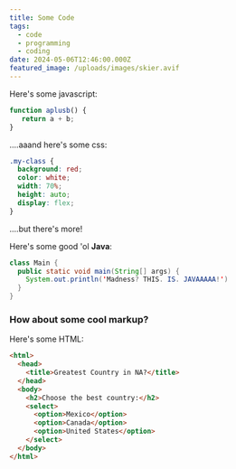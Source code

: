 ```yaml
---
title: Some Code
tags:
  - code
  - programming
  - coding
date: 2024-05-06T12:46:00.000Z
featured_image: /uploads/images/skier.avif
---
```

Here's some javascript:

```javascript
function aplusb() {
   return a + b;
}
```

....aaand here's some css:

```css
.my-class {
  background: red;
  color: white;
  width: 70%;
  height: auto;
  display: flex;
}
```

....but there's more!

Here's some good 'ol **Java**:

```java
class Main {
  public static void main(String[] args) {
    System.out.println('Madness? THIS. IS. JAVAAAAA!')
  }
}
```

### How about some cool markup?

Here's some HTML:

```html
<html>
  <head>
    <title>Greatest Country in NA?</title>
  </head>
  <body>
    <h2>Choose the best country:</h2>
    <select>
      <option>Mexico</option>
      <option>Canada</option>
      <option>United States</option>
    </select>
  </body>
</html>
```
